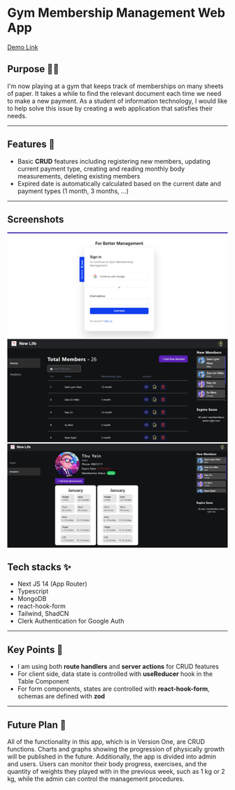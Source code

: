 # Gym Membership Management Web App

[Demo Link](https://gym-membership-management.vercel.app/)

## Purpose 🏋🏼

I'm now playing at a gym that keeps track of memberships on many sheets of paper. It takes a while to find the relevant document each time we need to make a new payment. As a student of information technology, I would like to help solve this issue by creating a web application that satisfies their needs.

----

## Features 🚀

- Basic **CRUD** features including registering new members, updating current payment type, creating and reading monthly body measurements, deleting existing members
- Expired date is automatically calculated based on the current date and payment types (1 month, 3 months, ...)

----

## Screenshots

![Login Page](/public/assets/Login.png)
![Home Page](/public/assets/Home.png)
![Profile Page](/public/assets/Profile.png)


##  Tech stacks ✨

- Next JS 14 (App Router)
- Typescript
- MongoDB
- react-hook-form
- Tailwind, ShadCN
- Clerk Authentication for Google Auth

----

## Key Points 🔑

- I am using both **route handlers** and **server actions** for CRUD features
- For client side, data state is controlled with **useReducer** hook in the Table Component
- For form components, states are controlled with **react-hook-form**, schemas are defined with **zod**

---

## Future Plan 🔮

All of the functionality in this app, which is in Version One, are CRUD functions. Charts and graphs showing the progression of physically growth will be published in the future. Additionally, the app is divided into admin and users. Users can monitor their body progress, exercises, and the quantity of weights they played with in the previous week, such as 1 kg or 2 kg, while the admin can control the management procedures.